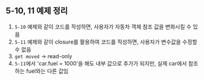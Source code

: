 ## 5-10, 11 예제 정리

1. `5-10` 예제와 같이 코드를 작성하면, 사용자가 자동차 객체 참조 값을 변화시킬 수 있음
2. `5-11` 예제와 같이 closure를 활용하여 코드를 작성하면, 사용자가 변수값을 수정할 수 없음
3. `get moved` &rarr; read-only
4. `5-11`에서 'car.fuel = 1000'을 해도 내부 값으로 추가가 되지만, 실제 car에서 참조하는 fuel와는 다른 값임


